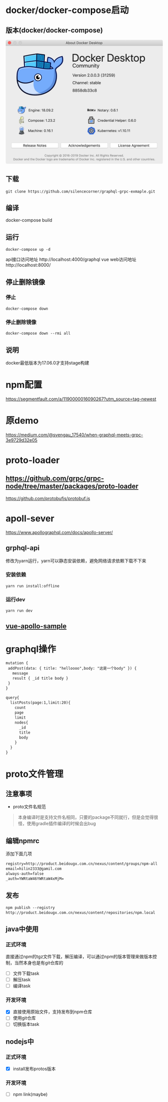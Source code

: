 # docker/docker-compose启动
## 版本(docker/docker-compose)
![版本](./asset/dokcerversion.jpg)
## 下载
```
git clone https://github.com/silencecorner/graphql-grpc-exmaple.git
```
## 编译
docker-compose build
## 运行
```
docker-compose up -d
```
api接口访问地址 http://localhost:4000/graphql
vue web访问地址 http://localhost:8000/
## 停止删除镜像
### 停止
```
docker-compose down
```
### 停止删除镜像
```
docker-compose down --rmi all
```

## 说明
docker最低版本为17.06.0才支持stage构建
# npm配置
https://segmentfault.com/a/1190000016090267?utm_source=tag-newest

# 原demo
https://medium.com/@svengau_17540/when-graphql-meets-grpc-3e9729d32e05

# proto-loader
https://github.com/grpc/grpc-node/tree/master/packages/proto-loader
---
https://github.com/protobufjs/protobuf.js

# apoll-sever
https://www.apollographql.com/docs/apollo-server/

## grphql-api
修改为yarn运行，yarn可以静态安装依赖，避免网络请求依赖下载不下来
### 安装依赖
```
yarn run install:offline
```
### 运行dev
```
yarn run dev
```
## [vue-apollo-sample](./vue-apollo-sample)
# graphql操作
```
mutation {
 addPost(data: { title: "helloooo",body: "这是一个body" }) {
   message
   result { _id title body }
 }
}
```

```
query{
  listPosts(page:1,limit:20){
    count
    page
    limit
    nodes{
      _id
      title
      body
    }
  }
}
```
# proto文件管理
## 注意事项
- proto文件名规范
> 本身编译时是支持文件名相同，只要的package不同就行，但是会觉得很怪，使用gradle插件编译的时候会出bug
## 编辑npmrc
添加下面几项
```
registry=http://product.beidougx.com.cn/nexus/content/groups/npm-all
email=hilin2333@gamil.com
always-auth=false
_auth=YWRtaW46YWRtaW4xMjM=
```

## 发布
```
npm publish --registry http://product.beidougx.com.cn/nexus/content/repositories/npm.local
```
## java中使用
### 正式环境 
直接通过npm的tgz文件下载，解压编译，可以通过npm的版本管理来做版本控制，当然本身也是有git仓库的
- [ ] 文件下载task
- [ ] 解压task
- [ ] 编译task
### 开发环境
- [X] 直接使用原始文件，支持发布到npm仓库
- [ ] 使用git仓库
- [ ] 切换版本task
## nodejs中
### 正式环境 
- [x] install发布protos版本
### 开发环境
- [ ] npm link(maybe)